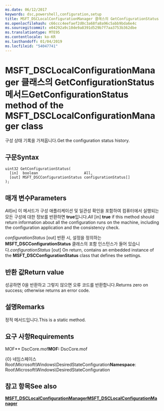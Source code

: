 ```yaml
---
ms.date: 06/12/2017
keywords: dsc,powershell,configuration,setup
title: MSFT_DSCLocalConfigurationManager 클래스의 GetConfigurationStatus 메서드
ms.openlocfilehash: c66ccc4eefaef2d0c3a68fa8a96c5abb9bda6e4c
ms.sourcegitcommit: e04292a9c10de9a8391d529b7f7aa3753b362dbe
ms.translationtype: MTE95
ms.contentlocale: ko-KR
ms.lasthandoff: 01/04/2019
ms.locfileid: "54047741"
---
```

# <a name="getconfigurationstatus-method-of-the-msftdsclocalconfigurationmanager-class"></a><span data-ttu-id="b0fd2-103">MSFT_DSCLocalConfigurationManager 클래스의 GetConfigurationStatus 메서드</span><span class="sxs-lookup"><span data-stu-id="b0fd2-103">GetConfigurationStatus method of the MSFT_DSCLocalConfigurationManager class</span></span>

<span data-ttu-id="b0fd2-104">구성 상태 기록을 가져옵니다.</span><span class="sxs-lookup"><span data-stu-id="b0fd2-104">Get the configuration status history.</span></span>

## <a name="syntax"></a><span data-ttu-id="b0fd2-105">구문</span><span class="sxs-lookup"><span data-stu-id="b0fd2-105">Syntax</span></span>

```mof
uint32 GetConfigurationStatus(
  [in]  boolean                     All,
  [out] MSFT_DSCConfigurationStatus configurationStatus[]
);
```

## <a name="parameters"></a><span data-ttu-id="b0fd2-106">매개 변수</span><span class="sxs-lookup"><span data-stu-id="b0fd2-106">Parameters</span></span>

<span data-ttu-id="b0fd2-107">*All*\[in\] 이 메서드가 구성 애플리케이션 및 일관성 확인을 포함하여 컴퓨터에서 실행되는 모든 구성에 대한 정보를 반환하면 **true**입니다.</span><span class="sxs-lookup"><span data-stu-id="b0fd2-107">*All* \[in\] **true** if this method should return information about all the configuration runs on the machine, including the configuration application and the consistency check.</span></span>

<span data-ttu-id="b0fd2-108">*configurationStatus* \[out\] 반환 시, 설정을 정의하는 **MSFT_DSCConfigurationStatus** 클래스의 포함 인스턴스가 들어 있습니다.</span><span class="sxs-lookup"><span data-stu-id="b0fd2-108">*configurationStatus* \[out\] On return, contains an embedded instance of the **MSFT_DSCConfigurationStatus** class that defines the settings.</span></span>

## <a name="return-value"></a><span data-ttu-id="b0fd2-109">반환 값</span><span class="sxs-lookup"><span data-stu-id="b0fd2-109">Return value</span></span>

<span data-ttu-id="b0fd2-110">성공하면 0을 반환하고 그렇지 않으면 오류 코드를 반환합니다.</span><span class="sxs-lookup"><span data-stu-id="b0fd2-110">Returns zero on success; otherwise returns an error code.</span></span>

## <a name="remarks"></a><span data-ttu-id="b0fd2-111">설명</span><span class="sxs-lookup"><span data-stu-id="b0fd2-111">Remarks</span></span>

<span data-ttu-id="b0fd2-112">정적 메서드입니다.</span><span class="sxs-lookup"><span data-stu-id="b0fd2-112">This is a static method.</span></span>

## <a name="requirements"></a><span data-ttu-id="b0fd2-113">요구 사항</span><span class="sxs-lookup"><span data-stu-id="b0fd2-113">Requirements</span></span>

<span data-ttu-id="b0fd2-114">MOF\*\* DscCore.mof</span><span class="sxs-lookup"><span data-stu-id="b0fd2-114">**MOF:** DscCore.mof</span></span>

<span data-ttu-id="b0fd2-115">{0} 네임스페이스 Root\Microsoft\Windows\DesiredStateConfiguration</span><span class="sxs-lookup"><span data-stu-id="b0fd2-115">**Namespace**: Root\Microsoft\Windows\DesiredStateConfiguration</span></span>

## <a name="see-also"></a><span data-ttu-id="b0fd2-116">참고 항목</span><span class="sxs-lookup"><span data-stu-id="b0fd2-116">See also</span></span>

[<span data-ttu-id="b0fd2-117">**MSFT_DSCLocalConfigurationManager**</span><span class="sxs-lookup"><span data-stu-id="b0fd2-117">**MSFT_DSCLocalConfigurationManager**</span></span>](msft-dsclocalconfigurationmanager.md)